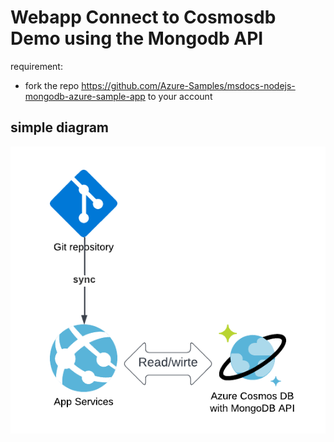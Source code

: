 # Webapp Connect to Cosmosdb Demo using the Mongodb API

requirement:

- fork the repo https://github.com/Azure-Samples/msdocs-nodejs-mongodb-azure-sample-app to your account

## simple diagram

![architecture](https://github.com/haochen23/terraform-azure/blob/master/images/Blank%20diagram.png?raw=true)
